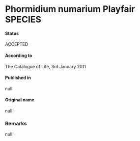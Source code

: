 # Phormidium numarium Playfair SPECIES

#### Status
ACCEPTED

#### According to
The Catalogue of Life, 3rd January 2011

#### Published in
null

#### Original name
null

### Remarks
null